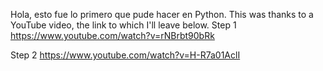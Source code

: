 Hola, esto fue lo primero que pude hacer en Python.
This was thanks to a YouTube video, the link to which I'll leave below.
Step 1 
https://www.youtube.com/watch?v=rNBrbt90bRk

Step 2
https://www.youtube.com/watch?v=H-R7a01AclI
